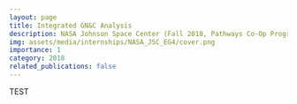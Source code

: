 ```yaml
---
layout: page
title: Integrated GN&C Analysis
description: NASA Johnson Space Center (Fall 2018, Pathways Co-Op Program)
img: assets/media/internships/NASA_JSC_EG4/cover.png
importance: 1
category: 2018
related_publications: false
---
```


TEST
